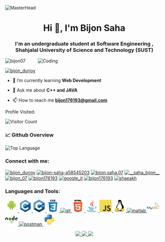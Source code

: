 ![MasterHead](https://raw.githubusercontent.com/hasibul-hasan-shuvo/hasibul-hasan-shuvo/main/images/boy-coding.gif)
<h1 align="center">Hi 👋, I'm Bijon Saha</h1>
<h3 align="center">I'm an undergraduate student at Software Engineering , Shahjalal University of Science and Technology (SUST)</h3>
<img align = "right" alt = "Coding" width = "400" src ="https://cdn.dribbble.com/users/1162077/screenshots/3848914/programmer.gif">

<p align="left"> <img src="https://komarev.com/ghpvc/?username=bijon07&label=Profile%20views&color=0e75b6&style=flat" alt="bijon07" /> </p>

<p align="left"> <a href="https://twitter.com/bijon_durjoy" target="blank"><img src="https://img.shields.io/twitter/follow/bijon_durjoy?logo=twitter&style=for-the-badge" alt="bijon_durjoy" /></a> </p>

- 🌱 I’m currently learning **Web Development**

- 💬 Ask me about **C++ and JAVA**

- 📫 How to reach me **bijon176193@gmail.com**


Profile Visited:


![Visitor Count](https://profile-counter.glitch.me/{BijonDurjoy}/count.svg)


<h3 align="left">📈 Github Overview</h3>
<!-- 
![Github Stats](https://github-readme-stats.vercel.app/api?username=shawon-majid&count_private=true&show_icons=true&&theme=midnight-purple&include_all_commits=true%22%20&hide_border=true) -->

![Top Language](https://github-readme-stats-eight-theta.vercel.app/api/top-langs/?username=BijonDurjoy&layout=compact&langs_count=8&theme=chartreuse-dark&hide_border=true&count_private=true)

<h3 align="left">Connect with me:</h3>
<p align="left">
<a href="https://twitter.com/bijon_durjoy" target="blank"><img align="center" src="https://raw.githubusercontent.com/rahuldkjain/github-profile-readme-generator/master/src/images/icons/Social/twitter.svg" alt="bijon_durjoy" height="30" width="40" /></a>
<a href="https://linkedin.com/in/bijon-saha-a58545203" target="blank"><img align="center" src="https://raw.githubusercontent.com/rahuldkjain/github-profile-readme-generator/master/src/images/icons/Social/linked-in-alt.svg" alt="bijon-saha-a58545203" height="30" width="40" /></a>
<a href="https://fb.com/bijon.saha.07" target="blank"><img align="center" src="https://raw.githubusercontent.com/rahuldkjain/github-profile-readme-generator/master/src/images/icons/Social/facebook.svg" alt="bijon.saha.07" height="30" width="40" /></a>
<a href="https://instagram.com/__saha_bijon__" target="blank"><img align="center" src="https://raw.githubusercontent.com/rahuldkjain/github-profile-readme-generator/master/src/images/icons/Social/instagram.svg" alt="__saha_bijon__" height="30" width="40" /></a>
<a href="https://www.codechef.com/users/bijon_07" target="blank"><img align="center" src="https://cdn.jsdelivr.net/npm/simple-icons@3.1.0/icons/codechef.svg" alt="bijon_07" height="30" width="40" /></a>
<a href="https://www.hackerrank.com/bijon176193" target="blank"><img align="center" src="https://raw.githubusercontent.com/rahuldkjain/github-profile-readme-generator/master/src/images/icons/Social/hackerrank.svg" alt="bijon176193" height="30" width="40" /></a>
<a href="https://codeforces.com/profile/google_it" target="blank"><img align="center" src="https://raw.githubusercontent.com/rahuldkjain/github-profile-readme-generator/master/src/images/icons/Social/codeforces.svg" alt="google_it" height="30" width="40" /></a>
<a href="https://auth.geeksforgeeks.org/user/bijon176193" target="blank"><img align="center" src="https://raw.githubusercontent.com/rahuldkjain/github-profile-readme-generator/master/src/images/icons/Social/geeks-for-geeks.svg" alt="bijon176193" height="30" width="40" /></a>
<a href="https://discord.gg/_bijon" target="blank"><img align="center" src="https://raw.githubusercontent.com/rahuldkjain/github-profile-readme-generator/master/src/images/icons/Social/discord.svg" alt="shaeakh" height="30" width="40" /></a>
</p>
</p>

<h3 align="left">Languages and Tools:</h3>
<p align="left"> <a href="https://developer.android.com" target="_blank" rel="noreferrer"> <img src="https://raw.githubusercontent.com/devicons/devicon/master/icons/android/android-original-wordmark.svg" alt="android" width="40" height="40"/> </a> <a href="https://www.cprogramming.com/" target="_blank" rel="noreferrer"> <img src="https://raw.githubusercontent.com/devicons/devicon/master/icons/c/c-original.svg" alt="c" width="40" height="40"/> </a> <a href="https://www.w3schools.com/cpp/" target="_blank" rel="noreferrer"> <img src="https://raw.githubusercontent.com/devicons/devicon/master/icons/cplusplus/cplusplus-original.svg" alt="cplusplus" width="40" height="40"/> </a> <a href="https://www.w3schools.com/css/" target="_blank" rel="noreferrer"> <img src="https://raw.githubusercontent.com/devicons/devicon/master/icons/css3/css3-original-wordmark.svg" alt="css3" width="40" height="40"/> </a> <a href="https://git-scm.com/" target="_blank" rel="noreferrer"> <img src="https://www.vectorlogo.zone/logos/git-scm/git-scm-icon.svg" alt="git" width="40" height="40"/> </a> <a href="https://www.w3.org/html/" target="_blank" rel="noreferrer"> <img src="https://raw.githubusercontent.com/devicons/devicon/master/icons/html5/html5-original-wordmark.svg" alt="html5" width="40" height="40"/> </a> <a href="https://www.java.com" target="_blank" rel="noreferrer"> <img src="https://raw.githubusercontent.com/devicons/devicon/master/icons/java/java-original.svg" alt="java" width="40" height="40"/> </a> <a href="https://developer.mozilla.org/en-US/docs/Web/JavaScript" target="_blank" rel="noreferrer"> <img src="https://raw.githubusercontent.com/devicons/devicon/master/icons/javascript/javascript-original.svg" alt="javascript" width="40" height="40"/> </a> <a href="https://www.linux.org/" target="_blank" rel="noreferrer"> <img src="https://raw.githubusercontent.com/devicons/devicon/master/icons/linux/linux-original.svg" alt="linux" width="40" height="40"/> </a> <a href="https://www.mathworks.com/" target="_blank" rel="noreferrer"> <img src="https://upload.wikimedia.org/wikipedia/commons/2/21/Matlab_Logo.png" alt="matlab" width="40" height="40"/> </a> <a href="https://www.mysql.com/" target="_blank" rel="noreferrer"> <img src="https://raw.githubusercontent.com/devicons/devicon/master/icons/mysql/mysql-original-wordmark.svg" alt="mysql" width="40" height="40"/> </a> <a href="https://nodejs.org" target="_blank" rel="noreferrer"> <img src="https://raw.githubusercontent.com/devicons/devicon/master/icons/nodejs/nodejs-original-wordmark.svg" alt="nodejs" width="40" height="40"/> </a> <a href="https://postman.com" target="_blank" rel="noreferrer"> <img src="https://www.vectorlogo.zone/logos/getpostman/getpostman-icon.svg" alt="postman" width="40" height="40"/> </a> <a href="https://www.python.org" target="_blank" rel="noreferrer"> <img src="https://raw.githubusercontent.com/devicons/devicon/master/icons/python/python-original.svg" alt="python" width="40" height="40"/> </a> </p>

<p align="center">
  <a href="https://github.com/BijonDurjoy">
    <img src="http://github-profile-summary-cards.vercel.app/api/cards/profile-details?username=BijonDurjoy&theme=transparent" />
  </a>
  <a href="https://github.com/BijonDurjoy">
    <img src="https://github-readme-streak-stats.herokuapp.com/?user=BijonDurjoy&hide_border=true&card_width=338&theme=transparent" />
  </a>
  <a href="https://github.com/BijonDurjoy">
    <img src="http://github-profile-summary-cards.vercel.app/api/cards/stats?username=BijonDurjoy&theme=transparent" />
  </a>
</p>
